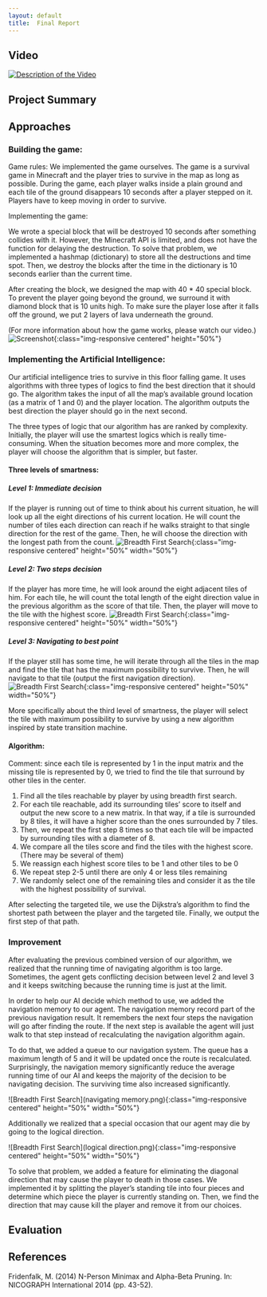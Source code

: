 ```yaml
---
layout: default
title:  Final Report
---
```


## Video

[![Description of the Video](https://img.youtube.com/vi/FI3aW0RabBg/0.jpg)](https://www.youtube.com/watch?v=FI3aW0RabBg)

## Project Summary


## Approaches



### Building the game:

Game rules:
We implemented the game ourselves. The game is a survival game in Minecraft and the player tries to survive in the map as long as possible. During the game, each player walks inside a plain ground and each tile of the ground disappears 10 seconds after a player stepped on it. Players have to keep moving in order to survive. 

Implementing the game:

We wrote a special block that will be destroyed 10 seconds after something collides with it. However, the Minecraft API is limited, and does not have the function for delaying the destruction. To solve that problem, we implemented a hashmap (dictionary) to store all the destructions and time spot. Then, we destroy the blocks after the time in the dictionary is 10 seconds earlier than the current time.

After creating the block, we designed the map with 40 * 40 special block. To prevent the player going beyond the ground, we surround it with diamond block that is 10 units high. To make sure the player lose after it falls off the ground, we put 2 layers of lava underneath the ground.

(For more information about how the game works, please watch our video.)
![Screenshot](Mine3.PNG){:class="img-responsive centered" height="50%"}


### Implementing the Artificial Intelligence:

Our artificial intelligence tries to survive in this floor falling game. It uses algorithms with three types of logics to find the best direction that it should go. The algorithm takes the input of all the map’s available ground location (as a matrix of 1 and 0) and the player location. The algorithm outputs the best direction the player should go in the next second.


The three types of logic that our algorithm has are ranked by complexity. Initially, the player will use the smartest logics which is really time-consuming. When the situation becomes more and more complex, the player will choose the algorithm that is simpler, but faster.

#### Three levels of smartness:

#####  Level 1: Immediate decision
If the player is running out of time to think about his current situation, he will look up all the eight directions of his current location. He will count the number of tiles each direction can reach if he walks straight to that single direction for the rest of the game. Then, he will choose the direction with the longest path from the count.
![Breadth First Search](Algorithm2-1.jpg){:class="img-responsive centered" height="50%" width="50%"}

##### Level 2: Two steps decision
If the player has more time, he will look around the eight adjacent tiles of him. For each tile, he will count the total length of the eight direction value in the previous algorithm as the score of that tile. Then, the player will move to the tile with the highest score.
![Breadth First Search](4.png){:class="img-responsive centered" height="50%" width="50%"}

##### Level 3: Navigating to best point
If the player still has some time, he will iterate through all the tiles in the map and find the tile that has the maximum possibility to survive. Then, he will navigate to that tile (output the first navigation direction).
![Breadth First Search](5.png){:class="img-responsive centered" height="50%" width="50%"}

More specifically about the third level of smartness, the player will select the tile with maximum possibility to survive by using a new algorithm inspired by state transition machine.

#### Algorithm:

Comment: since each tile is represented by 1 in the input matrix and the missing tile is represented by 0, we tried to find the tile that surround by other tiles in the center.

1. Find all the tiles reachable by player by using breadth first search.
2. For each tile reachable, add its surrounding tiles’ score to itself and output the new score to a new matrix. In that way, if a tile is surrounded by 8 tiles, it will have a higher score than the ones surrounded by 7 tiles.
3. Then, we repeat the first step 8 times so that each tile will be impacted by surrounding tiles with a diameter of 8.
4. We compare all the tiles score and find the tiles with the highest score. (There may be several of them)
5. We reassign each highest score tiles to be 1 and other tiles to be 0
6. We repeat step 2-5 until there are only 4 or less tiles remaining
7. We randomly select one of the remaining tiles and consider it as the tile with the highest possibility of survival.

After selecting the targeted tile, we use the Dijkstra’s algorithm to find the shortest path between the player and the targeted tile. Finally, we output the first step of that path.


### Improvement

After evaluating the previous combined version of our algorithm, we realized that the running time of navigating algorithm is too large. Sometimes, the agent gets conflicting decision between level 2 and level 3 and it keeps switching because the running time is just at the limit. 

In order to help our AI decide which method to use, we added the navigation memory to our agent. The navigation memory record part of the previous navigation result. It remembers the next four steps the navigation will go after finding the route. If the next step is available the agent will just walk to that step instead of recalculating the navigation algorithm again.

To do that, we added a queue to our navigation system. The queue has a maximum length of 5 and it will be updated once the route is recalculated. Surprisingly, the navigation memory significantly reduce the average running time of our AI and keeps the majority of the decision to be navigating decision. The surviving time also increased significantly.

![Breadth First Search](navigating memory.png){:class="img-responsive centered" height="50%" width="50%"}

Additionally we realized that a special occasion that our agent may die by going to the logical direction.

![Breadth First Search](logical direction.png){:class="img-responsive centered" height="50%" width="50%"}

To solve that problem, we added a feature for eliminating the diagonal direction that may cause the player to death in those cases. We implemented it by splitting the player’s standing tile into four pieces and determine which piece the player is currently standing on. Then, we find the direction that may cause kill the player and remove it from our choices.


## Evaluation


## References

Fridenfalk, M. (2014)
N-Person Minimax and Alpha-Beta Pruning.
In: NICOGRAPH International 2014 (pp. 43-52).
